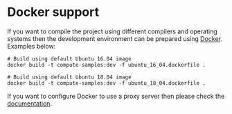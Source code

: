 # Docker support
If you want to compile the project using different compilers and
operating systems then the development environment can be prepared using
[Docker](https://www.docker.com/). Examples below:

    # Build using default Ubuntu 16.04 image
    docker build -t compute-samples:dev -f ubuntu_16_04.dockerfile .

    # Build using default Ubuntu 18.04 image
    docker build -t compute-samples:dev -f ubuntu_18_04.dockerfile .

If you want to configure Docker to use a proxy server then please check the [documentation](https://docs.docker.com/network/proxy/).
